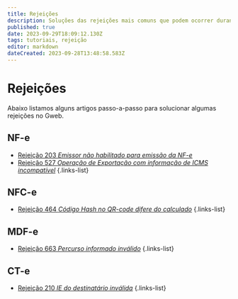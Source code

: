 ```yaml
---
title: Rejeições
description: Soluções das rejeições mais comuns que podem ocorrer durante o uso do sistema. 
published: true
date: 2023-09-29T18:09:12.130Z
tags: tutoriais, rejeição
editor: markdown
dateCreated: 2023-09-28T13:48:58.583Z
---
```


# Rejeições
Abaixo listamos alguns artigos passo-a-passo para solucionar algumas rejeições no Gweb.

## NF-e
- [Rejeição 203 *Emissor não habilitado para emissão da NF-e*](/pt-br/rejeicoes/rejeicao-203-emissor-nao-habilitado-para-emissao-da-nf-e)
- [Rejeição 527 *Operação de Exportação com informação de ICMS incompatível*](/pt-br/rejeicoes/rejeicao-527-operacao-de-exportacao-com-informacao-de-icms-incompativel)
{.links-list}
## NFC-e
- [Rejeição 464 *Código Hash no QR-code difere do calculado*](/pt-br/rejeicoes/rejeicao-464-codigo-hash-no-qr-code-difere-do-calculado)
{.links-list}

## MDF-e
- [Rejeição 663 *Percurso informado inválido*](/pt-br/rejeicoes/rejeicao-663-percurso-informado-invalido)
{.links-list}

## CT-e
- [Rejeição 210 *IE do destinatário inválida*](/pt-br/rejeicoes/rejeicao-210-ie-do-destinatario-invalida)
{.links-list}
